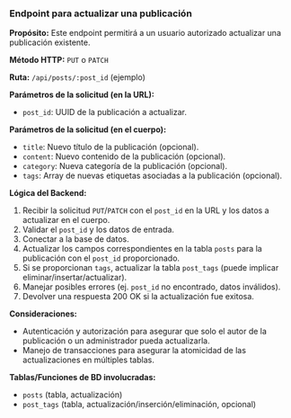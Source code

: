 ### Endpoint para actualizar una publicación

**Propósito:** Este endpoint permitirá a un usuario autorizado actualizar una publicación existente.

**Método HTTP:** `PUT` o `PATCH`

**Ruta:** `/api/posts/:post_id` (ejemplo)

**Parámetros de la solicitud (en la URL):**
-   `post_id`: UUID de la publicación a actualizar.

**Parámetros de la solicitud (en el cuerpo):**
-   `title`: Nuevo título de la publicación (opcional).
-   `content`: Nuevo contenido de la publicación (opcional).
-   `category`: Nueva categoría de la publicación (opcional).
-   `tags`: Array de nuevas etiquetas asociadas a la publicación (opcional).

**Lógica del Backend:**
1.  Recibir la solicitud `PUT`/`PATCH` con el `post_id` en la URL y los datos a actualizar en el cuerpo.
2.  Validar el `post_id` y los datos de entrada.
3.  Conectar a la base de datos.
4.  Actualizar los campos correspondientes en la tabla `posts` para la publicación con el `post_id` proporcionado.
5.  Si se proporcionan `tags`, actualizar la tabla `post_tags` (puede implicar eliminar/insertar/actualizar).
6.  Manejar posibles errores (ej. `post_id` no encontrado, datos inválidos).
7.  Devolver una respuesta 200 OK si la actualización fue exitosa.

**Consideraciones:**
-   Autenticación y autorización para asegurar que solo el autor de la publicación o un administrador pueda actualizarla.
-   Manejo de transacciones para asegurar la atomicidad de las actualizaciones en múltiples tablas.

**Tablas/Funciones de BD involucradas:**
-   `posts` (tabla, actualización)
-   `post_tags` (tabla, actualización/inserción/eliminación, opcional)
